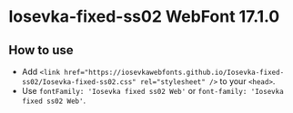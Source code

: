 # Iosevka-fixed-ss02 WebFont 17.1.0

## How to use

- Add `<link href="https://iosevkawebfonts.github.io/Iosevka-fixed-ss02/Iosevka-fixed-ss02.css" rel="stylesheet" />` to your `<head>`.
- Use `fontFamily: 'Iosevka fixed ss02 Web'` or `font-family: 'Iosevka fixed ss02 Web'`.
